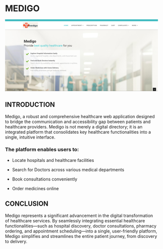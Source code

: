 # MEDIGO
![image](/imgs/img1.png)
## INTRODUCTION

Medigo, a robust and comprehensive healthcare web application designed to bridge the communication and accessibility gap between patients and healthcare providers. Medigo is not merely a digital directory; it is an integrated platform that consolidates key healthcare functionalities into a single, intuitive interface.

### The platform enables users to: ###

- Locate hospitals and healthcare facilities

- Search for Doctors across various medical departments

- Book consultations conveniently

- Order medicines online

## CONCLUSION

Medigo represents a significant advancement in the digital transformation of healthcare services. By seamlessly integrating essential healthcare functionalities—such as hospital discovery, doctor consultations, pharmacy ordering, and appointment scheduling—into a single, user-friendly platform, Medigo simplifies and streamlines the entire patient journey, from discovery to delivery.